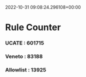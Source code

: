 2022-10-31 09:08:24.296108+00:00
# Rule Counter 
 ### UCATE : 601715

 ### Veneto : 83188

 ### Allowlist : 13925